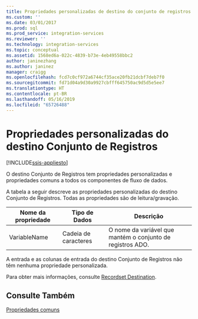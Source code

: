 ```yaml
---
title: Propriedades personalizadas de destino do conjunto de registros | Microsoft Docs
ms.custom: ''
ms.date: 03/01/2017
ms.prod: sql
ms.prod_service: integration-services
ms.reviewer: ''
ms.technology: integration-services
ms.topic: conceptual
ms.assetid: 1568ed6a-022c-4839-b73e-4eb49558bbc2
author: janinezhang
ms.author: janinez
manager: craigg
ms.openlocfilehash: fcd7c0cf972a6744cf35ace20fb21dcbf7deb7f0
ms.sourcegitcommit: fd71d04a9d30a9927cbfff645750ac9d5d5e5ee7
ms.translationtype: HT
ms.contentlocale: pt-BR
ms.lasthandoff: 05/16/2019
ms.locfileid: "65726488"
---
```

# <a name="recordset-destination-custom-properties"></a>Propriedades personalizadas do destino Conjunto de Registros

[!INCLUDE[ssis-appliesto](../../includes/ssis-appliesto-ssvrpluslinux-asdb-asdw-xxx.md)]


  O destino Conjunto de Registros tem propriedades personalizadas e propriedades comuns a todos os componentes de fluxo de dados.  
  
 A tabela a seguir descreve as propriedades personalizadas do destino Conjunto de Registros. Todas as propriedades são de leitura/gravação.  
  
|Nome da propriedade|Tipo de Dados|Descrição|  
|-------------------|---------------|-----------------|  
|VariableName|Cadeia de caracteres|O nome da variável que mantém o conjunto de registros ADO.|  
  
 A entrada e as colunas de entrada do destino Conjunto de Registros não têm nenhuma propriedade personalizada.  
  
 Para obter mais informações, consulte [Recordset Destination](../../integration-services/data-flow/recordset-destination.md).  
  
## <a name="see-also"></a>Consulte Também  
 [Propriedades comuns](https://msdn.microsoft.com/library/51973502-5cc6-4125-9fce-e60fa1b7b796)  
  
  
